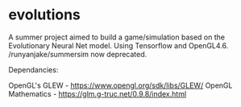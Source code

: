 # evolutions
A summer project aimed to build a game/simulation based on the Evolutionary Neural Net model. Using Tensorflow and OpenGL4.6. /runyanjake/summersim now deprecated.


Dependancies:

OpenGL's GLEW - https://www.opengl.org/sdk/libs/GLEW/
OpenGL Mathematics - https://glm.g-truc.net/0.9.8/index.html
